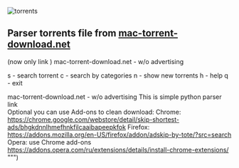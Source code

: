 ![torrents](https://mac-torrent-download.net/wp-content/uploads/2015/03/mtd_site_logo_v2_2_left_min.png)
## Parser torrents file from [mac-torrent-download.net](https://mac-torrent-download.net)
(now only link )
mac-torrent-download.net - w/o advertising

s - search torrent
c - search by categories
n - show new torrents
h - help
q - exit

mac-torrent-download.net - w/o advertising
This is simple python parser link      
Optional you can use Add-ons to clean download:
Chrome: https://chrome.google.com/webstore/detail/skip-shortest-ads/bhgkdnnlhmefhnkfilcaaibapeepkfok
Firefox: https://addons.mozilla.org/en-US/firefox/addon/adskip-by-tote/?src=search
Opera: use Chrome add-ons https://addons.opera.com/ru/extensions/details/install-chrome-extensions/  
""")